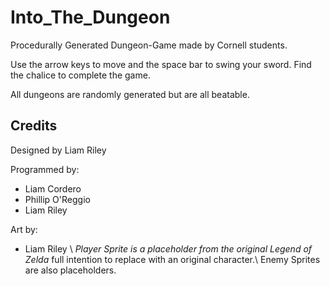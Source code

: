 # Into_The_Dungeon
Procedurally Generated Dungeon-Game made by Cornell students.

Use the arrow keys to move and the space bar to swing your sword.
Find the chalice to complete the game.

All dungeons are randomly generated but are all beatable.

## Credits
Designed by Liam Riley

Programmed by:
- Liam Cordero
- Phillip O'Reggio
- Liam Riley

Art by:
- Liam Riley \\
*Player Sprite is a placeholder from the original Legend of Zelda* full intention to replace with an original character.\\
Enemy Sprites are also placeholders.

